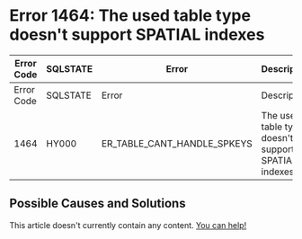 
# Error 1464: The used table type doesn't support SPATIAL indexes


| Error Code | SQLSTATE | Error | Description |
| --- | --- | --- | --- |
| Error Code | SQLSTATE | Error | Description |
| 1464 | HY000 | ER_TABLE_CANT_HANDLE_SPKEYS | The used table type doesn't support SPATIAL indexes |




## Possible Causes and Solutions


This article doesn't currently contain any content. [You can help!](/kb/en/writing-and-editing-knowledge-base-articles/)

